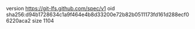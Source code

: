 version https://git-lfs.github.com/spec/v1
oid sha256:d94b1728634c1a9f464e4b8d33200e72b82b0511173fd161d288ecf06220aca2
size 1104
